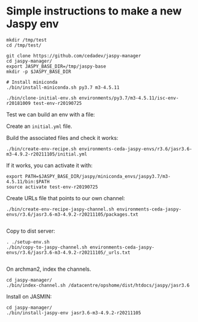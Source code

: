# Simple instructions to make a new Jaspy env

```
mkdir /tmp/test
cd /tmp/test/

git clone https://github.com/cedadev/jaspy-manager
cd jaspy-manager/
export JASPY_BASE_DIR=/tmp/jaspy-base
mkdir -p $JASPY_BASE_DIR

# Install miniconda
./bin/install-miniconda.sh py3.7 m3-4.5.11

./bin/clone-initial-env.sh environments/py3.7/m3-4.5.11/isc-env-r20181009 test-env-r20190725
```

Test we can build an env with a file:

Create an `initial.yml` file.

Build the associated files and check it works:

```
./bin/create-env-recipe.sh environments-ceda-jaspy-envs/r3.6/jasr3.6-m3-4.9.2-r20211105/initial.yml

```

If it works, you can activate it with:

```
export PATH=$JASPY_BASE_DIR/jaspy/miniconda_envs/jaspy3.7/m3-4.5.11/bin:$PATH
source activate test-env-r20190725
```

Create URLs file that points to our own channel:

```
./bin/create-env-recipe-jaspy-channel.sh environments-ceda-jaspy-envs/r3.6/jasr3.6-m3-4.9.2-r20211105/packages.txt


```

Copy to dist server:

```
. ./setup-env.sh
./bin/copy-to-jaspy-channel.sh environments-ceda-jaspy-envs/r3.6/jasr3.6-m3-4.9.2-r20211105/_urls.txt


```

On archman2, index the channels. 

```
cd jaspy-manager/
./bin/index-channel.sh /datacentre/opshome/dist/htdocs/jaspy/jasr3.6

```


Install on JASMIN:

```
cd jaspy-manager/
./bin/install-jaspy-env jasr3.6-m3-4.9.2-r20211105
```
